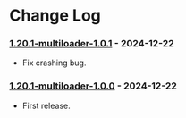 # Change Log

### [1.20.1-multiloader-1.0.1](https://github.com/KatatsumuriPan/BetterLineBreak/releases/tag/1.20.1-multiloader-1.0.1) - 2024-12-22

- Fix crashing bug.

### [1.20.1-multiloader-1.0.0](https://github.com/KatatsumuriPan/BetterLineBreak/releases/tag/1.20.1-multiloader-1.0.0) - 2024-12-22

- First release.
